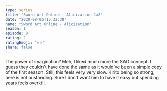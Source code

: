 ```yaml
---
type: series
title: "Sword Art Online - Alicization 1x8"
date: "2020-08-05T15:32:38"
name: "Sword Art Online - Alicization"
season: 1
episode: 8
rating: 2
ratingEmoji: "⭐️⭐️"
share: false
---
```


The power of imagination? Meh, I liked much more the SAO concept. I guess they couldn't have done the same as it would've been a simple copy of the first season. Still, this feels very very slow. Kirito being so strong, here is not oustanding. Sure I don't want him to have it easy but spending years feels overkill.
